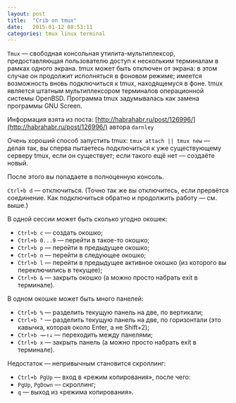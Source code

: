 ```yaml
---
layout: post
title:  "Crib on tmux"
date:   2015-01-12 08:53:11
categories: tmux linux terminal
---
```


`Tmux` — свободная консольная утилита-мультиплексор, предоставляющая пользователю доступ к нескольким терминалам в рамках одного экрана. tmux может быть отключен от экрана: в этом случае он продолжит исполняться в фоновом режиме; имеется возможность вновь подключиться к tmux, находящемуся в фоне. tmux является штатным мультиплексором терминалов операционной системы OpenBSD. Программа tmux задумывалась как замена программы GNU Screen.


Информация взята из поста: [http://habrahabr.ru/post/126996/](http://habrahabr.ru/post/126996/) автора `darnley`

Очень хороший способ запустить tmux:
`tmux attach || tmux new` — делая так, вы сперва пытаетесь подключиться к уже существующему серверу tmux, если он существует; если такого ещё нет — создаёте новый.

После этого вы попадаете в полноценную консоль.

`Ctrl+b d` — отключиться. (Точно так же вы отключитесь, если прервётся соединение. Как подключиться обратно и продолжить работу — см. выше.)

В одной сессии может быть сколько угодно окошек:
- `Ctrl+b c` — создать окошко;
- `Ctrl+b 0...9` — перейти в такое-то окошко;
- `Ctrl+b p` — перейти в предыдущее окошко;
- `Ctrl+b n` — перейти в следующее окошко;
- `Ctrl+b l` — перейти в предыдущее активное окошко (из которого вы переключились в текущее);
- `Ctrl+b &` — закрыть окошко (а можно просто набрать exit в терминале).

В одном окошке может быть много панелей:
- `Ctrl+b %` — разделить текущую панель на две, по вертикали;
- `Ctrl+b "` — разделить текущую панель на две, по горизонтали (это кавычка, которая около Enter, а не Shift+2);
- `Ctrl+b →←↑↓` — переходить между панелями;
- `Ctrl+b x` — закрыть панель (а можно просто набрать exit в терминале).

Недостаток — непривычным становится скроллинг:
- `Ctrl+b PgUp` — вход в «режим копирования», после чего:
- `PgUp`, `PgDown` — скроллинг;
- `q` — выход из «режима копирования». 